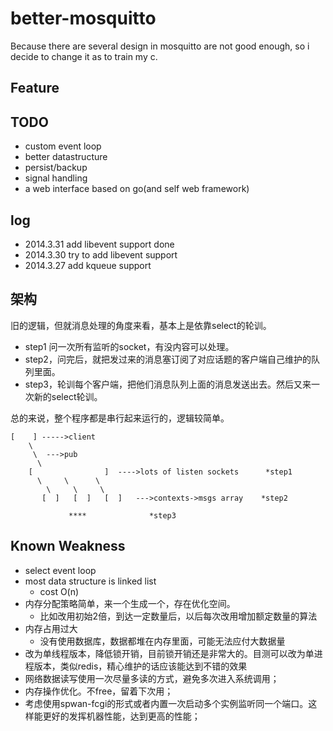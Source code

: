 better-mosquitto
================
Because there are several design in mosquitto are not good enough, so i decide to change it as to train my c.

## Feature

## TODO
- custom event loop
- better datastructure
- persist/backup
- signal handling
- a web interface based on go(and self web framework)

## log
- 2014.3.31 add libevent support done
- 2014.3.30 try to add libevent support
- 2014.3.27 add kqueue support

## 架构

旧的逻辑，但就消息处理的角度来看，基本上是依靠select的轮训。
- step1
  问一次所有监听的socket，有没内容可以处理。
- step2，问完后，就把发过来的消息塞订阅了对应话题的客户端自己维护的队列里面。
- step3，轮训每个客户端，把他们消息队列上面的消息发送出去。然后又来一次新的select轮训。

总的来说，整个程序都是串行起来运行的，逻辑较简单。

```
[    ] ----->client
    \
     \  --->pub
      \
    [                ]  ---->lots of listen sockets      *step1
      \     \      \
        \     \     \
       [  ]   [  ]   [  ]   --->contexts->msgs array    *step2

             ****              *step3
```


## Known Weakness
- select event loop
- most data structure is linked list
  - cost O(n)
- 内存分配策略简单，来一个生成一个，存在优化空间。
  - 比如改用初始2倍，到达一定数量后，以后每次改用增加额定数量的算法
- 内存占用过大
  - 没有使用数据库，数据都堆在内存里面，可能无法应付大数据量
- 改为单线程版本，降低锁开销，目前锁开销还是非常大的。目测可以改为单进程版本，类似redis，精心维护的话应该能达到不错的效果
- 网络数据读写使用一次尽量多读的方式，避免多次进入系统调用；
- 内存操作优化。不free，留着下次用；
- 考虑使用spwan-fcgi的形式或者内置一次启动多个实例监听同一个端口。这样能更好的发挥机器性能，达到更高的性能；
